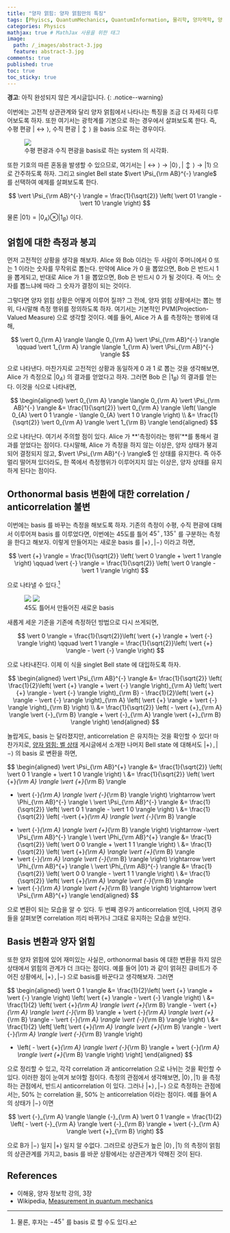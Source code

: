 ```yaml
---
title: "양자 얽힘: 양자 얽힘만의 특징"
tags: [Phyiscs, QuantumMechanics, QuantumInformation, 물리학, 양자역학, 양자정보] # 태그 입력
categories: Physics
mathjax: true # MathJax 사용을 위한 태그
image:
  path: /_images/abstract-3.jpg
  feature: abstract-3.jpg
comments: true
published: true
toc: true
toc_sticky: true
---
```

**경고**: 아직 완성되지 않은 게시글입니다.
{: .notice--warning}

이번에는 고전적 상관관계와 달리 양자 얽힘에서 나타나는 특징을 조금 더 자세히 다루어보도록 하자.
또한 여기서는 광학계를 기본으로 하는 경우에서 살펴보도록 한다. 즉, 수평 편광 $\vert \leftrightarrow \rangle$, 
수직 편광 $\vert \updownarrow \rangle$ 을 basis 으로 하는 경우이다. 

<figure alt="" class="center">
  <a href="/assets/images/polbasis.png">
	<img src="/assets/images/polbasis.png"></a>
	<figcaption>수평 편광과 수직 편광을 basis로 하는 system 의 시각화.</figcaption>
</figure>

또한 기호의 따른 혼동을 발생할 수 있으므로, 여기서는 
$\vert \leftrightarrow \rangle \rightarrow \vert 0 \rangle \,, \vert \updownarrow \rangle \rightarrow \vert 1 \rangle$
으로 간주하도록 하자. 그리고 singlet Bell state $\vert \Psi_{\rm AB}^{-} \rangle$ 를 선택하여
예제를 살펴보도록 한다.

$$
\vert \Psi_{\rm AB}^{-} \rangle = \frac{1}{\sqrt{2}} \left( \vert 01 \rangle - \vert 10 \rangle \right)
$$

물론 $\vert 0 1 \rangle = \vert 0_{A} \rangle \otimes \vert 1_{B} \rangle$ 이다.

## 얽힘에 대한 측정과 붕괴
먼저 고전적인 상황을 생각을 해보자. Alice 와 Bob 이라는 두 사람이 주머니에서 0 또는 1 이라는
숫자를 무작위로 뽑는다. 만약에 Alice 가 0 을 뽑았으면, Bob 은 반드시 1 을 뽑게되고, 반대로
Alice 가 1 을 뽑았으면, Bob 은 반드시 0 가 될 것이다. 즉 어느 숫자를 뽑느냐에 따라
그 숫자가 결정이 되는 것이다.

그렇다면 양자 얽힘 상황은 어떻게 이루어 질까? 그 전에, 양자 얽힘 상황에서는 뽑는 행위,
다시말해 측정 행위를 정의하도록 하자. 여기서는 기본적인 PVM(Projection-Valued Measure)
으로 생각할 것이다. 예를 들어, Alice 가 A 를 측정하는 행위에 대해,

$$
\vert 0_{\rm A} \rangle \langle 0_{\rm A} \vert \Psi_{\rm AB}^{-} \rangle \qquad \vert 1_{\rm A} \rangle \langle 1_{\rm A} \vert \Psi_{\rm AB}^{-} \rangle
$$

으로 나타낸다. 마찬가지로 고전적인 상황과 동일하게 0 과 1 로 뽑는 것을 생각해보면,
Alice 가 측정으로 $\vert 0_{A} \rangle$ 의 결과를 얻었다고 하자.
그러면 Bob 은 $\vert 1_{B} \rangle$ 의 결과를 얻는다. 이것을 식으로 나타내면,

$$
\begin{aligned}
\vert 0_{\rm A} \rangle \langle 0_{\rm A} \vert \Psi_{\rm AB}^{-} \rangle
&= \frac{1}{\sqrt{2}} \vert 0_{\rm A} \rangle \left( \langle 0_{A} \vert 0 1 \rangle - \langle 0_{A} \vert 1 0 \rangle \right) \\
&= \frac{1}{\sqrt{2}} \vert 0_{\rm A} \rangle \vert 1_{\rm B} \rangle 
\end{aligned}
$$

으로 나타난다. 여기서 주의할 점이 있다. Alice 가 **'측정이라는 행위'**를 통해서
결과를 얻었다는 점이다. 다시말해, Alice 가 측정을 하지 않는 이상은,
양자 상태가 붕괴되어 결정되지 않고, $\vert \Psi_{\rm AB}^{-} \rangle$ 인 상태를 유지한다.
즉 아주 멀리 떨어져 있더라도, 한 쪽에서 측정행위가 이루어지지 않는 이상은, 양자 상태를
유지하게 된다는 점이다.

## Orthonormal basis 변환에 대한 correlation / anticorrelation 불변
이번에는 basis 를 바꾸는 측정을 해보도록 하자. 기존의 측정이 수평, 수직 편광에 대해서
이루어져 basis 를 이루었다면, 이번에는 45도를 틀어 $45^{\circ} \,, 135^{\circ}$ 를 구분하는
측정을 한다고 해보자. 이렇게 만들어지는 새로운 basis 를 $\vert {+} \rangle \,, \vert {-} \rangle$
이라고 하면,

$$
\vert {+} \rangle = \frac{1}{\sqrt{2}} \left( \vert 0 \rangle + \vert 1 \rangle \right) \qquad
\vert {-} \rangle = \frac{1}{\sqrt{2}} \left( \vert 0 \rangle - \vert 1 \rangle \right)
$$

으로 나타낼 수 있다.[^1]

<figure class="half">
    <a href="/assets/images/polnewbasis3d.png"><img src="/assets/images/polnewbasis3d.png"></a>
    <a href="/assets/images/polnewbasis2d.png"><img src="/assets/images/polnewbasis2d.png"></a>
    <figcaption>45도 틀어서 만들어진 새로운 basis</figcaption>
</figure>

새롭게 세운 기준을 기존에 측정하던 방법으로 다시 쓰게되면,

$$
\vert 0 \rangle = \frac{1}{\sqrt{2}}\left( \vert {+} \rangle + \vert {-} \rangle \right)
\qquad
\vert 1 \rangle = \frac{1}{\sqrt{2}}\left( \vert {+} \rangle - \vert {-} \rangle \right)
$$

으로 나타내진다. 이제 이 식을 singlet Bell state 에 대입하도록 하자.

$$
\begin{aligned}
\vert \Psi_{\rm AB}^{-} \rangle &= \frac{1}{\sqrt{2}} \left( \frac{1}{2}\left( \vert {+} \rangle + \vert {-} \rangle \right)_{\rm A} \left( \vert {+} \rangle - \vert {-} \rangle \right)_{\rm B} - \frac{1}{2}\left( \vert {+} \rangle - \vert {-} \rangle \right)_{\rm A} \left( \vert {+} \rangle + \vert {-} \rangle \right)_{\rm B} \right) \\
&= \frac{1}{\sqrt{2}} \left( - \vert {+}_{\rm A} \rangle \vert {-}_{\rm B} \rangle + \vert {-}_{\rm A} \rangle \vert {+}_{\rm B} \rangle \right)
\end{aligned}
$$

놀랍게도, basis 는 달라졌지만, anticorrelation 은 유지하는 것을 확인할 수 있다! 마찬가지로,
[양자 얽힘: 벨 상태](/physics/Entanglement-Bellstate/#벨-상태-bell-state) 게시글에서 소개한
나머지 Bell state 에 대해서도 $\vert + \rangle \,, \vert - \rangle$ 의 basis 로 변환을 하면,

$$
\begin{aligned}
\vert \Psi_{\rm AB}^{+} \rangle &= \frac{1}{\sqrt{2}} \left( \vert 0 1 \rangle + \vert 1 0 \rangle \right) \\
&= \frac{1}{\sqrt{2}} \left( \vert {+}_{\rm A} \rangle \vert {+}_{\rm B} \rangle
- \vert {-}_{\rm A} \rangle \vert {-}_{\rm B} \rangle \right) 
\rightarrow \vert \Phi_{\rm AB}^{-} \rangle \\
\vert \Psi_{\rm AB}^{-} \rangle &= \frac{1}{\sqrt{2}} \left( \vert 0 1 \rangle - \vert 1 0 \rangle \right) \\
&= \frac{1}{\sqrt{2}} \left( -\vert {+}_{\rm A} \rangle \vert {-}_{\rm B} \rangle
+ \vert {-}_{\rm A} \rangle \vert {+}_{\rm B} \rangle \right)
\rightarrow -\vert \Psi_{\rm AB}^{-} \rangle \\
\vert \Phi_{\rm AB}^{+} \rangle &= \frac{1}{\sqrt{2}} \left( \vert 0 0 \rangle + \vert 1 1 \rangle \right) \\
&= \frac{1}{\sqrt{2}} \left( \vert {+}_{\rm A} \rangle \vert {+}_{\rm B} \rangle 
+ \vert {-}_{\rm A} \rangle \vert {-}_{\rm B} \rangle \right) 
\rightarrow \vert \Phi_{\rm AB}^{+} \rangle \\
\vert \Phi_{\rm AB}^{-} \rangle &= \frac{1}{\sqrt{2}} \left( \vert 0 0 \rangle - \vert 1 1 \rangle \right) \\
&= \frac{1}{\sqrt{2}} \left( \vert {+}_{\rm A} \rangle \vert {-}_{\rm B} \rangle 
+ \vert {-}_{\rm A} \rangle \vert {+}_{\rm B} \rangle \right) 
\rightarrow \vert \Psi_{\rm AB}^{+} \rangle
\end{aligned}
$$

으로 변환이 되는 모습을 알 수 있다. 두 번째 경우가 anticorrelation 인데, 나머지 경우들을
살펴보면 correlation 끼리 바뀌거나 그대로 유지하는 모습을 보인다.

## Basis 변환과 양자 얽힘
또한 양자 얽힘에 있어 재미있는 사실은, orthonormal basis 에 대한 변환을 하지 않은
상태에서 얽힘의 관계가 더 크다는 점이다. 예를 들어 $\vert 0 1 \rangle$ 과 같이 얽혀진
큐비트가 주어진 상황에서, $\vert {+} \rangle \,, \vert {-} \rangle$ 으로 basis를 바꾼다고
생각해보자. 그러면

$$
\begin{aligned}
\vert 0 1 \rangle &= \frac{1}{2}\left( \vert {+} \rangle + \vert {-} \rangle \right)
\left( \vert {+} \rangle - \vert {-} \rangle \right) \\
&= \frac{1}{2} \left( \vert {+}_{\rm A} \rangle \vert {+}_{\rm B} \rangle - \vert {+}_{\rm A} \rangle \vert {-}_{\rm B} \rangle + \vert {-}_{\rm A} \rangle \vert {+}_{\rm B} \rangle - \vert {-}_{\rm A} \rangle \vert {-}_{\rm B} \rangle \right) \\
&= \frac{1}{2} \left[ \left( \vert {+}_{\rm A} \rangle \vert {+}_{\rm B} \rangle - \vert {-}_{\rm A} \rangle \vert {-}_{\rm B} \rangle \right)
+ \left( - \vert {+}_{\rm A} \rangle \vert {-}_{\rm B} \rangle + \vert {-}_{\rm A} \rangle \vert {+}_{\rm B} \rangle \right) \right]
\end{aligned}
$$

으로 정리할 수 있고, 각각 correlation 과 anticorrelation 으로 나뉘는 것을 확인할 수 있다.
이러한 점이 눈여겨 보야할 점이다. 측정의 관점에서 생각해보면, 
$\vert 0 \rangle \,, \vert 1 \rangle$ 을 측정하는 관점에서,
반드시 anticorrelation 이 있다. 그러나 $\vert + \rangle \,, \vert - \rangle$ 으로 측정하는
관점에서는, 50% 는 correlation 을, 50% 는 anticorrelation 이라는 점이다. 예를 들어
A 의 상태가 $\vert - \rangle$ 이면

$$
\vert {-}_{\rm A} \rangle \langle {-}_{\rm A} \vert 0 1 \rangle 
= \frac{1}{2} \left( - \vert {-}_{\rm A} \rangle \vert {-}_{\rm B} \rangle + \vert {-}_{\rm A} \rangle \vert {+}_{\rm B} \right)
$$

으로 B가 $\vert - \rangle$ 일지 $\vert + \rangle$ 일지 알 수없다. 그러므로 상관도가 높은
$\vert 0 \rangle \,, \vert 1 \rangle$ 의 측정이 얽힘의 상관관계를 가지고, basis 를 바꾼
상황에서는 상관관계가 약해진 것이 된다.

## References
* 이해웅, 양자 정보학 강의, 3장
* Wikipedia, [Measurement in quantum mechanics](https://en.wikipedia.org/wiki/Measurement_in_quantum_mechanics)

[^1]: 물론, 후자는 $-45^\circ$ 를 basis 로 할 수도 있다.